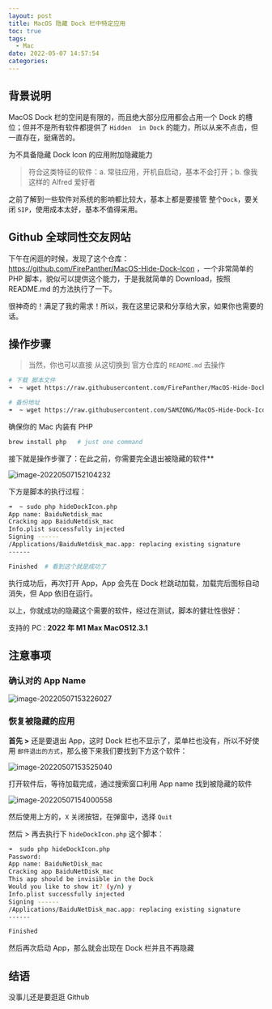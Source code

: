 ```yaml
---
layout: post
title: MacOS 隐藏 Dock 栏中特定应用
toc: true
tags:
  - Mac
date: 2022-05-07 14:57:54
categories:
---
```



## 背景说明

MacOS Dock 栏的空间是有限的，而且绝大部分应用都会占用一个 Dock 的槽位；但并不是所有软件都提供了 `Hidden  in Dock` 的能力，所以从来不点击，但一直存在，挺痛苦的。

为不具备隐藏 Dock Icon 的应用附加隐藏能力

> 符合这类特征的软件：a. 常驻应用，开机自启动，基本不会打开；b. 像我这样的 Alfred 爱好者

之前了解到一些软件对系统的影响都比较大，基本上都是要接管 整个`Dock`，要关闭 `SIP`，使用成本太好，基本不值得采用。

## Github 全球同性交友网站

下午在闲逛的时候，发现了这个仓库： <https://github.com/FirePanther/MacOS-Hide-Dock-Icon> ，一个非常简单的 PHP 脚本，貌似可以提供这个能力，于是我就简单的 Download，按照 README.md 的方法执行了一下。

很神奇的！满足了我的需求！所以，我在这里记录和分享给大家，如果你也需要的话。

## 操作步骤

> 当然，你也可以直接 从这切换到 官方仓库的 `README.md` 去操作

```sh
# 下载 脚本文件
➜  ~ wget https://raw.githubusercontent.com/FirePanther/MacOS-Hide-Dock-Icon/master/hideDockIcon.php -O hideDockIcon.php

# 备份地址
➜  ~ wget https://raw.githubusercontent.com/SAMZONG/MacOS-Hide-Dock-Icon/master/hideDockIcon.php -O hideDockIcon.php
```

确保你的 Mac 内装有 PHP

```sh
brew install php   # just one command
```

接下就是操作步骤了：在此之前，你需要完全退出被隐藏的软件**

![image-20220507152104232](http://ipic-typora-samzong.oss-cn-qingdao.aliyuncs.com//uPic/image-20220507152104232.png?x-oss-process=image/resize,w_960,m_lfit)

下方是脚本的执行过程：

```sh
➜  ~ sudo php hideDockIcon.php
App name: BaiduNetdisk_mac
Cracking app BaiduNetdisk_mac
Info.plist successfully injected
Signing ------
/Applications/BaiduNetdisk_mac.app: replacing existing signature
------

Finished  # 看到这个就是成功了
```

执行成功后，再次打开 App，App 会先在 Dock 栏跳动加载，加载完后图标自动消失，但 App 依旧在运行。

以上，你就成功的隐藏这个需要的软件，经过在测试，脚本的健壮性很好：

支持的 PC : **2022 年 M1 Max MacOS12.3.1**

## 注意事项

### 确认对的 App Name

![image-20220507153226027](http://ipic-typora-samzong.oss-cn-qingdao.aliyuncs.com//uPic/image-20220507153226027.png?x-oss-process=image/resize,w_960,m_lfit)

### 恢复被隐藏的应用

**首先 >** 还是要退出 App，这时 Dock 栏也不显示了，菜单栏也没有，所以不好使用 `邮件退出的方式`，那么接下来我们要找到下方这个软件：

![image-20220507153525040](http://ipic-typora-samzong.oss-cn-qingdao.aliyuncs.com//uPic/image-20220507153525040.png?x-oss-process=image/resize,w_960,m_lfit)

打开软件后，等待加载完成，通过搜索窗口利用 App name 找到被隐藏的软件

![image-20220507154000558](http://ipic-typora-samzong.oss-cn-qingdao.aliyuncs.com//uPic/image-20220507154000558.png?x-oss-process=image/resize,w_960,m_lfit)

然后使用上方的，`X` 关闭按钮，在弹窗中，选择 `Quit`

然后 > 再去执行下 `hideDockIcon.php` 这个脚本：

```sh
➜  sudo php hideDockIcon.php
Password:
App name: BaiduNetDisk_mac
Cracking app BaiduNetDisk_mac
This app should be invisible in the Dock
Would you like to show it? (y/n) y
Info.plist successfully injected
Signing ------
/Applications/BaiduNetDisk_mac.app: replacing existing signature
------

Finished
```

然后再次启动 App，那么就会出现在 Dock 栏并且不再隐藏

## 结语

没事儿还是要逛逛 Github
